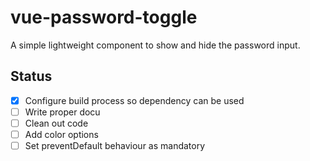 # vue-password-toggle

A simple lightweight component to show and hide the password input.

## Status

- [x] Configure build process so dependency can be used
- [ ] Write proper docu
- [ ] Clean out code
- [ ] Add color options
- [ ] Set preventDefault behaviour as mandatory
